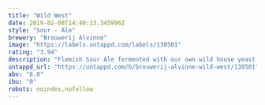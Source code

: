 ```yaml
---
title: "Wild West"
date: 2019-02-08T14:40:13.345996Z
style: "Sour - Ale"
brewery: "Brouwerij Alvinne"
image: "https://labels.untappd.com/labels/138501"
rating: "3.94"
description: "Flemish Sour Ale fermented with our own wild house yeast strain 'Morpheus'. Aged in red wine barrels for six to eight months. Discover the mildly sour taste of lactic acid produced by the Morpheus yeast. Barrel aged version of Omega."
untappd_url: "https://untappd.com/b/brouwerij-alvinne-wild-west/138501"
abv: "6.0"
ibu: "0"
robots: noindex,nofollow
---
```

